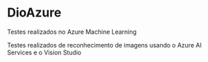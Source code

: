 # DioAzure

Testes realizados no Azure Machine Learning 

Testes realizados de reconhecimento de imagens usando o Azure AI Services e o Vision Studio
